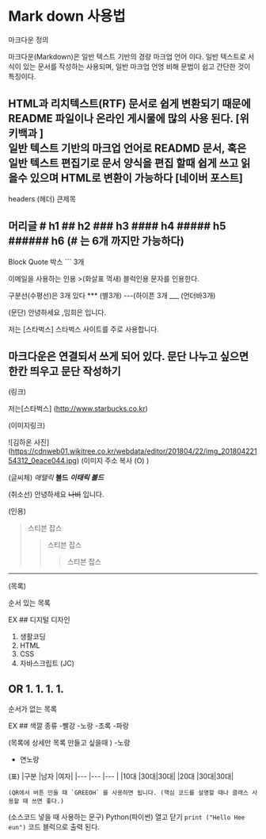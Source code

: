 # Mark down  사용법

마크다운 정의

마크다운(Markdown)은 일반 텍스트 기반의 경량 마크업 언어 이다.
일반 텍스트로 서식이 있는 문서를 작성하는 사용되며, 일반 마크업 언엉 비해 문법이 쉽고 간단한 것이 특징이다.  

HTML과 리치텍스트(RTF) 문서로 쉽게 변환되기 때문에 README 파일이나 온라인 게시물에 많의 사용 된다. [위키백과 ]   
일반 텍스트 기반의 마크업 언어로 READMD 문서, 혹은 일반 텍스트 편집기로 문서 양식을 편집 할때 쉽게 쓰고 읽을수 있으며 HTML로 변환이 가능하다 [네이버 포스트]
---  
headers (헤더) 큰제목

머리글 # h1
      ## h2
      ### h3
      #### h4
      ##### h5
      ###### h6 (# 는 6개 까지만 가능하다)
------  

Block Quote 박스 ``` 3개 

이메일을 사용하는 인용 >(화살표 꺽새) 블럭인용 문자를 인용한다.  

구분선(수평선)은 3개 있다
*** (별3개) ---(하이픈 3개 ___ (언더바3개)

(문단) 
안녕하세요 ,임희은 입니다.   

저는 [스타벅스] 스타벅스 사이트를 주로  사용합니다.

마크다운은 연결되서 쓰게 되어 있다.
문단 나누고 싶으면 한칸 띄우고 문단 작성하기
----


(링크)

저는[스타벅스] (http://www.starbucks.co.kr)

(이미지링크)

![김하온 사진] (https://cdnweb01.wikitree.co.kr/webdata/editor/201804/22/img_20180422154312_0eace044.jpg) (이미지 주소 복사 (O) )  

(글씨체) 
*애탤릭* **볼드** ***이태릭 볼드***  

(취소선) 안녕하세요 ~~나비~~ 입니다.

(인용)   
> 스티븐 잡스 
>> 스티븐 잡스
>>> 스티븐 잡스  
-----
(목록) 

순서 있는 목록

EX ## 디지털 디자인 
1. 생활코딩
2. HTML 
3. CSS
4. 자바스크립트 (JC)

OR
1.
1.
1.
1.
------
순서가 없는 목록 

EX ## 색깔 종류 
-빨강
-노랑
-초록
-파랑 

(목록에 상세만 목록 만들고 싶을때 )
-노랑
  - 연노랑
  
  
  (표) 
  |구분 |남자 |여자|
  |---  |--- |--- |
  |10대 |30대|30대|
  |20대 |30대|30대|
  
  
    (QR에서 버튼 만들 때 `GREEOH` 를 사용하면 됩니다. (핵심 코드를 설명할 때나 클래스 사용할 때 쓰면 좋다.)
    
 (소스코드 넣을 때 사용하는 문구) Python(파이썬) 열고 닫기
 ``` print ("Hello Hee eun") ``` 
 코드 블럭으로 출력 된다.
    
    









